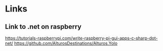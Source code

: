 # Links
## Link to .net on raspberry
https://tutorials-raspberrypi.com/write-raspberry-pi-gui-apps-c-sharp-dot-net/
https://github.com/AlturosDestinations/Alturos.Yolo
